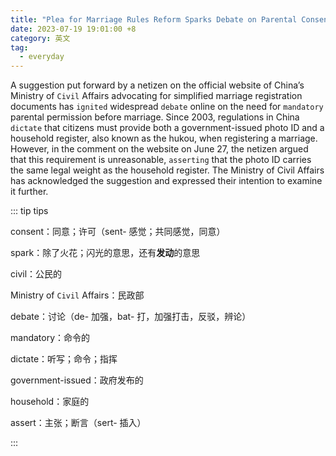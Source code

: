 ```yaml
---
title: "Plea for Marriage Rules Reform Sparks Debate on Parental Consent"
date: 2023-07-19 19:01:00 +8
category: 英文
tag:
  - everyday
---
```


A suggestion put forward by a netizen on the official website of China’s Ministry of `Civil` Affairs advocating for simplified marriage registration documents has `ignited` widespread `debate` online on the need for `mandatory` parental permission before marriage. Since 2003, regulations in China `dictate` that citizens must provide both a government-issued photo ID and a household register, also known as the hukou, when registering a marriage. However, in the comment on the website on June 27, the netizen argued that this requirement is unreasonable, `asserting` that the photo ID carries the same legal weight as the household register. The Ministry of Civil Affairs has acknowledged the suggestion and expressed their intention to examine it further.

::: tip tips

consent：同意；许可（sent- 感觉；共同感觉，同意）

spark：除了火花；闪光的意思，还有**发动**的意思

civil：公民的

Ministry of `Civil` Affairs：民政部

debate：讨论（de- 加强，bat- 打，加强打击，反驳，辨论）

mandatory：命令的

dictate：听写；命令；指挥

government-issued：政府发布的

household：家庭的

assert：主张；断言（sert- 插入）

:::
